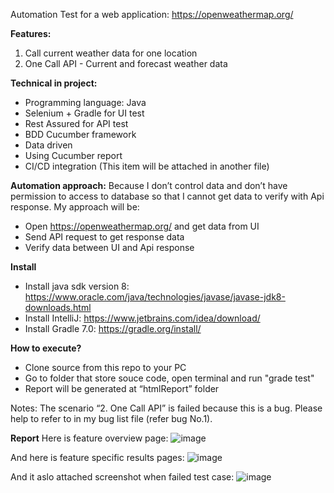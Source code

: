 Automation Test for a web application: https://openweathermap.org/

**Features:**
  1. Call current weather data for one location
  2. One Call API - Current and forecast weather data

**Technical in project:**
-	Programming language: Java
-	Selenium + Gradle for UI test
-	Rest Assured for API test
-	BDD Cucumber framework
-	Data driven
-	Using Cucumber report
-	CI/CD integration (This item will be attached in another file)

**Automation approach:**
Because I don’t control data and don’t have permission to access to database so that I cannot get data to verify with Api response. My approach will be:
- Open https://openweathermap.org/ and get data from UI
- Send API request to get response data
- Verify data between UI and Api response
  
**Install**
-	Install java sdk version 8: https://www.oracle.com/java/technologies/javase/javase-jdk8-downloads.html
-	Install IntelliJ: https://www.jetbrains.com/idea/download/
-	Install Gradle 7.0: https://gradle.org/install/

**How to execute?**
- Clone source from this repo to your PC
-	Go to folder that store souce code, open terminal and run "grade test"
-	Report will be generated at “htmlReport” folder

Notes: The scenario “2. One Call API” is failed because this is a bug. Please help to refer to in my bug list file (refer bug No.1).

**Report**
Here is feature overview page:
![image](https://user-images.githubusercontent.com/17809726/116035362-10f5a400-a68f-11eb-8932-72d0cce88d2b.png)

And here is feature specific results pages:
![image](https://user-images.githubusercontent.com/17809726/116036631-32f02600-a691-11eb-8b70-50d4699f9c61.png)

And it aslo attached screenshot when failed test case:
![image](https://user-images.githubusercontent.com/17809726/116037092-cf1a2d00-a691-11eb-83bb-118bee125ece.png)
